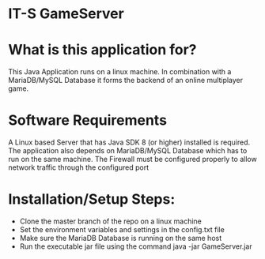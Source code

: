 # IT-S GameServer

# What is this application for?
This Java Application runs on a linux machine.
In combination with a MariaDB/MySQL Database it forms the backend of 
an online multiplayer game.

# Software Requirements
A Linux based Server that has Java SDK 8 (or higher) installed is required.
The application also depends on MariaDB/MySQL Database which has to run on the same machine.
The Firewall must be configured properly to allow network traffic through the configured port

# Installation/Setup Steps:
- Clone the master branch of the repo on a linux machine
- Set the environment variables and settings in the config.txt file
- Make sure the MariaDB Database is running on the same host
- Run the executable jar file using the command java -jar GameServer.jar

